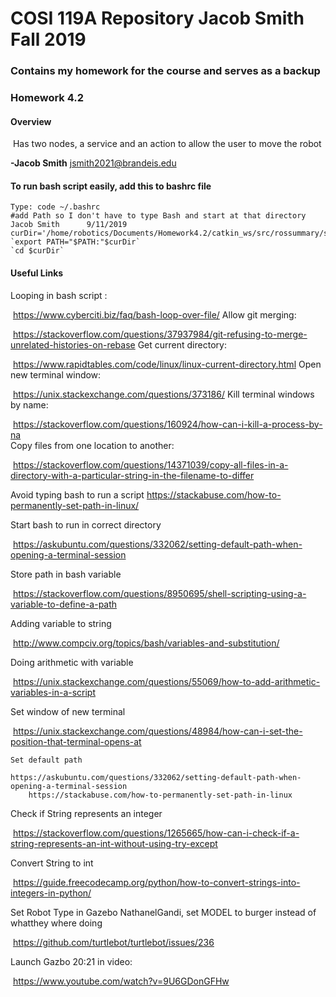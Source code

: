 
# COSI 119A Repository Jacob Smith Fall 2019

### Contains my homework for the course and serves as a backup

### Homework 4.2

#### 	**Overview**
​	Has two nodes, a service and an action to allow the user to move the robot

**-Jacob Smith** jsmith2021@brandeis.edu


#### To  run bash script easily, add this to bashrc file
	Type: code ~/.bashrc
	#add Path so I don't have to type Bash and start at that directory Jacob Smith 		9/11/2019
	curDir='/home/robotics/Documents/Homework4.2/catkin_ws/src/rossummary/scripts'`
	`export PATH="$PATH:"$curDir`
	`cd $curDir`
#### Useful Links
Looping in bash script :

​	https://www.cyberciti.biz/faq/bash-loop-over-file/ 
Allow git merging: 

​	https://stackoverflow.com/questions/37937984/git-refusing-to-merge-unrelated-histories-on-rebase 
Get current directory: 

​	https://www.rapidtables.com/code/linux/linux-current-directory.html
Open new terminal window:

​	https://unix.stackexchange.com/questions/373186/ 
Kill terminal windows by name:

​	 https://stackoverflow.com/questions/160924/how-can-i-kill-a-process-by-na	 
Copy files from one location to another:

​	https://stackoverflow.com/questions/14371039/copy-all-files-in-a-directory-with-a-particular-string-in-the-filename-to-differ

 Avoid typing bash to run a script
 	https://stackabuse.com/how-to-permanently-set-path-in-linux/

Start bash to run in correct directory

​	https://askubuntu.com/questions/332062/setting-default-path-when-opening-a-terminal-session

Store path in bash variable

​	https://stackoverflow.com/questions/8950695/shell-scripting-using-a-variable-to-define-a-path

Adding variable to string

​	http://www.compciv.org/topics/bash/variables-and-substitution/

Doing arithmetic with variable

​	https://unix.stackexchange.com/questions/55069/how-to-add-arithmetic-variables-in-a-script

Set window of new terminal

​	https://unix.stackexchange.com/questions/48984/how-can-i-set-the-position-that-terminal-opens-at

`Set default path`

	https://askubuntu.com/questions/332062/setting-default-path-when-opening-a-terminal-session
	 	https://stackabuse.com/how-to-permanently-set-path-in-linux

Check if String represents an integer

​	https://stackoverflow.com/questions/1265665/how-can-i-check-if-a-string-represents-an-int-without-using-try-except

Convert String to int

​	https://guide.freecodecamp.org/python/how-to-convert-strings-into-integers-in-python/

Set Robot Type in Gazebo NathanelGandi, set MODEL to burger instead of whatthey where doing

​	https://github.com/turtlebot/turtlebot/issues/236

Launch Gazbo 20:21 in video:

​	https://www.youtube.com/watch?v=9U6GDonGFHw
